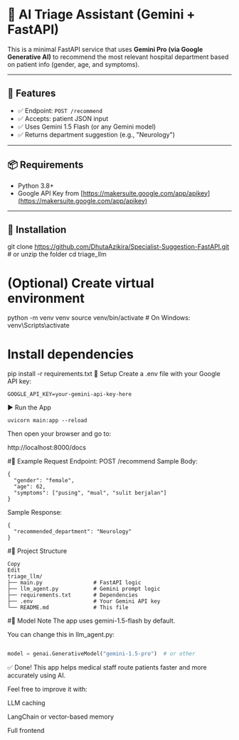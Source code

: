 # 🏥 AI Triage Assistant (Gemini + FastAPI)

This is a minimal FastAPI service that uses **Gemini Pro (via Google Generative AI)** to recommend the most relevant hospital department based on patient info (gender, age, and symptoms).

---

## 🚀 Features

- ✅ Endpoint: `POST /recommend`
- ✅ Accepts: patient JSON input
- ✅ Uses Gemini 1.5 Flash (or any Gemini model)
- ✅ Returns department suggestion (e.g., "Neurology")

---

## 📦 Requirements

- Python 3.8+
- Google API Key from [https://makersuite.google.com/app/apikey](https://makersuite.google.com/app/apikey)

---

## 🔧 Installation


git clone https://github.com/DhutaAzikira/Specialist-Suggestion-FastAPI.git  # or unzip the folder
cd triage_llm

# (Optional) Create virtual environment
python -m venv venv
source venv/bin/activate  # On Windows: venv\Scripts\activate

# Install dependencies
pip install -r requirements.txt
🔑 Setup
Create a .env file with your Google API key:

```env
GOOGLE_API_KEY=your-gemini-api-key-here
```
▶️ Run the App
```
uvicorn main:app --reload
```
Then open your browser and go to:

http://localhost:8000/docs

#🧪 Example Request
Endpoint:
POST /recommend
Sample Body:
```
{
  "gender": "female",
  "age": 62,
  "symptoms": ["pusing", "mual", "sulit berjalan"]
}
```
Sample Response:
```
{
  "recommended_department": "Neurology"
}
```
#📁 Project Structure
```
Copy
Edit
triage_llm/
├── main.py                # FastAPI logic
├── llm_agent.py           # Gemini prompt logic
├── requirements.txt       # Dependencies
├── .env                   # Your Gemini API key
└── README.md              # This file
```
#🤖 Model Note
The app uses gemini-1.5-flash by default.

You can change this in llm_agent.py:

```python

model = genai.GenerativeModel("gemini-1.5-pro")  # or other
```

✅ Done!
This app helps medical staff route patients faster and more accurately using AI.

Feel free to improve it with:

LLM caching

LangChain or vector-based memory

Full frontend
